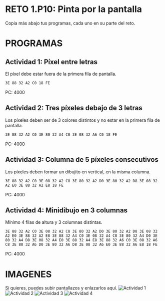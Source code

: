 # RETO 1.P10: Pinta por la pantalla
Copia más abajo tus programas, cada uno en su parte del reto.

# PROGRAMAS

## Actividad 1: Píxel entre letras
El píxel debe estar fuera de la primera fila de pantalla.
```
3E 88 32 A2 C0 18 FE
```
PC: 4000

## Actividad 2: Tres píxeles debajo de 3 letras
Los píxeles deben ser de 3 colores distintos y no estar en la primera fila de pantalla.
```
3E 88 32 A2 C0 3E 80 32 A4 C0 3E 08 32 A6 C0 18 FE
```
PC: 4000

## Actividad 3: Columna de 5 píxeles consecutivos
Los píxeles deben formar un dibujito en vertical, en la misma columna.
```
3E 88 32 A2 C0 3E 08 32 A2 C8 3E 80 32 A2 D0 3E 80 32 A2 D8 3E 08 32 A2 E0 3E 88 32 A2 E8 18 FE
```
PC: 4000

## Actividad 4: Minidibujo en 3 columnas
Mínimo 4 filas de altura y 3 columnas distintas.
```
3E 88 32 A2 C0 3E 08 32 A2 C8 3E 80 32 A2 D0 3E 80 32 A2 D8 3E 08 32 A2 E0 3E 88 32 A2 E8 3E 88 32 A4 C0 3E 08 32 A4 C8 3E 80 32 A4 D0 3E 80 32 A4 D8 3E 08 32 A4 E0 3E 88 32 A4 E8 3E 88 32 A6 C0 3E 08 32 A6 C8 3E 80 32 A6 D0 3E 80 32 A6 D8 3E 08 32 A6 E0 3E 88 32 A6 E8 18 FE
```
PC: 4000

# IMAGENES
Si quieres, puedes subir pantallazos y enlazarlos aquí.
![Actividad 1](/tuimagen1.png)
![Actividad 2](/tuimagen2.png)
![Actividad 3](/tuimagen3.png)
![Actividad 4](/tuimagen4.png)
